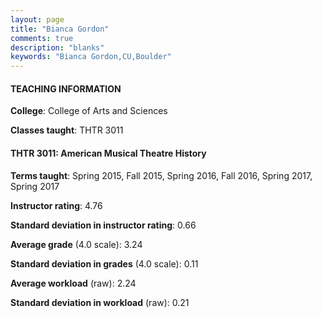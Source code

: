```yaml
---
layout: page
title: "Bianca Gordon" 
comments: true
description: "blanks"
keywords: "Bianca Gordon,CU,Boulder"
---
```

<head>
<script src="https://ajax.googleapis.com/ajax/libs/jquery/2.1.3/jquery.min.js"></script>
<script src="https://dl.dropboxusercontent.com/s/pc42nxpaw1ea4o9/highcharts.js?dl=0"></script>
<!-- <script src="../assets/js/highcharts.js"></script> -->
<style type="text/css">@font-face {
	font-family: "Bebas Neue";
	src: url(https://www.filehosting.org/file/details/544349/BebasNeue Regular.otf) format("opentype");
	}
	h1.Bebas { 
		font-family: "Bebas Neue", Verdana, Tahoma;
	}
</style>
</head>
	   
#### TEACHING INFORMATION

**College**: College of Arts and Sciences

**Classes taught**: THTR 3011

#### THTR 3011: American Musical Theatre History

**Terms taught**: Spring 2015, Fall 2015, Spring 2016, Fall 2016, Spring 2017, Spring 2017

**Instructor rating**: 4.76

**Standard deviation in instructor rating**: 0.66

**Average grade** (4.0 scale): 3.24

**Standard deviation in grades** (4.0 scale): 0.11

**Average workload** (raw): 2.24

**Standard deviation in workload** (raw): 0.21


